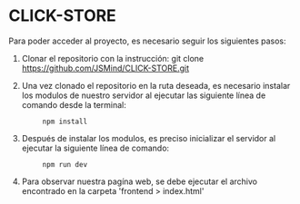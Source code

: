 # CLICK-STORE
Para poder acceder al proyecto, es necesario seguir los siguientes pasos:
1. Clonar el repositorio con la instrucción:
      git clone https://github.com/JSMind/CLICK-STORE.git

2. Una vez clonado el repositorio en la ruta deseada, es necesario instalar los modulos de nuestro servidor al ejecutar las siguiente línea de comando desde la terminal:
            
            npm install

3. Después de instalar los modulos, es preciso inicializar el servidor al ejecutar la siguiente línea de comando:
            
            npm run dev
      
4. Para observar nuestra pagína web, se debe ejecutar el archivo encontrado en la carpeta 'frontend > index.html'
